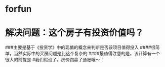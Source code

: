 # forfun
# 解决问题：这个房子有投资价值吗？
###主要是基于《投资学》中的现值的概念来判断是否该项目值得投入
####很简单，当然实际中的买房问题是比这个复杂的
####最值得注意的是，该计算有一个很大的前提是
#我们假设了，房价跑赢了通胀哦～！
